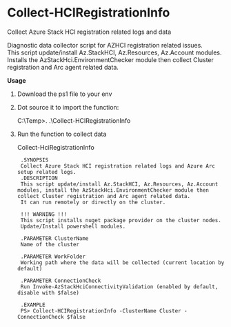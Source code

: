# Collect-HCIRegistrationInfo
Collect Azure Stack HCI registration related logs and data

 Diagnostic data collector script for AZHCI registration related issues.                                                            
 This script update/install Az.StackHCI, Az.Resources, Az.Account modules.                                                          
 Installs the AzStackHci.EnvironmentChecker module then collect Cluster registration and Arc agent related data.                    

**Usage**
1. Download the ps1 file to your env 
2. Dot source it to import the function:
   
   C:\Temp\>. .\Collect-HCIRegistrationInfo
   
4. Run the function to collect data
   
   Collect-HciRegistrationInfo

   
      
        
        .SYNOPSIS
        Collect Azure Stack HCI registration related logs and Azure Arc setup related logs.
        .DESCRIPTION
        This script update/install Az.StackHCI, Az.Resources, Az.Account modules, install the AzStackHci.EnvironmentChecker module then collect Cluster registration and Arc agent related data.
        It can run remotely or directly on the cluster. 
        
        !!! WARNING !!!
        This script installs nuget package provider on the cluster nodes.
        Update/Install powershell modules.
        
        .PARAMETER ClusterName
        Name of the cluster

        .PARAMETER WorkFolder 
        Working path where the data will be collected (current location by default)

        .PARAMETER ConnectionCheck
        Run Invoke-AzStackHciConnectivityValidation (enabled by default, disable with $false)

        .EXAMPLE 
        PS> Collect-HCIRegistrationInfo -ClusterName Cluster -ConnectionCheck $false

    
